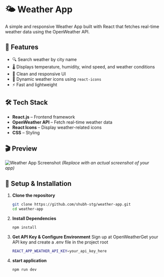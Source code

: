 # 🌤️ Weather App  

A simple and responsive Weather App built with React that fetches real-time weather data using the OpenWeather API.  

## 🚀 Features  
- 🔍 Search weather by city name  
- 🌡️ Displays temperature, humidity, wind speed, and weather conditions  
- 🎨 Clean and responsive UI  
- 🌙 Dynamic weather icons using `react-icons`  
- ⚡ Fast and lightweight  

## 🛠️ Tech Stack  
- **React.js** – Frontend framework  
- **OpenWeather API** – Fetch real-time weather data  
- **React Icons** – Display weather-related icons  
- **CSS** – Styling  

## 🎬 Preview  
![Weather App Screenshot](./assets/weather-app-preview.png) *(Replace with an actual screenshot of your app)*  

## 🔧 Setup & Installation  

1. **Clone the repository**  
   ```bash
   git clone https://github.com/shubh-stg/weather-app.git
   cd weather-app
2. **Install Dependencies**
   ```bash
   npm install
3. **Get API Key & Configure Environment**
   Sign up at OpenWeatherGet your API key and create a .env file in the project root
    ```bash
    REACT_APP_WEATHER_API_KEY=your_api_key_here
4. **start application**
    ```bash
   npm run dev
